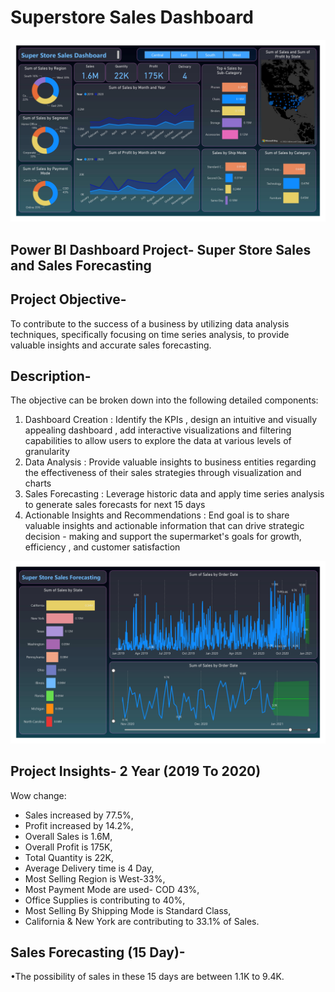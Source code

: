 # Superstore Sales Dashboard

![Company Logo](https://github.com/AmanJaiswal9973/superstore_sales_dashboard/blob/main/superstore%20sales%20dashboard%201_page-0001.jpg)

## Power BI Dashboard Project- Super Store Sales and Sales Forecasting

## Project Objective-
To contribute to the success of a business by utilizing data analysis techniques, specifically focusing on time series analysis, to provide valuable insights and accurate sales forecasting.

## Description-
The objective can be broken down into the following detailed components: 
1. Dashboard Creation : Identify the KPIs , design an intuitive and visually appealing dashboard , add interactive visualizations and filtering capabilities to allow users to explore the data at various levels of granularity
2. Data Analysis : Provide valuable insights to business entities regarding the effectiveness of their sales strategies through  visualization and charts
3. Sales Forecasting : Leverage historic data and apply time series analysis to generate sales forecasts for next 15 days
4. Actionable Insights and Recommendations : End goal is to share valuable insights and actionable information that can drive strategic decision - making and support the supermarket's goals for growth, efficiency  , and customer satisfaction

![Company Logo](https://github.com/AmanJaiswal9973/superstore_sales_dashboard/blob/main/superstore%20sales%20dashboard%202_page-0001.jpg)
   
## Project Insights- 2 Year (2019 To 2020)
Wow change: 
* Sales increased by 77.5%, 
* Profit increased by 14.2%, 
* Overall Sales is 1.6M,
* Overall Profit is 175K,
* Total Quantity is 22K,
* Average Delivery time is 4 Day,
* Most Selling Region is West-33%,
* Most Payment Mode are used- COD 43%,
* Office Supplies is contributing to 40%,
* Most Selling By Shipping Mode is Standard Class,
* California & New York are contributing to 33.1% of Sales.

## Sales Forecasting (15 Day)-
•The possibility of sales in these 15 days are between 1.1K to 9.4K.
